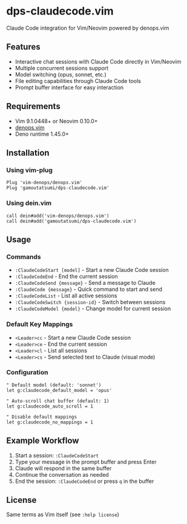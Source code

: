 # dps-claudecode.vim

Claude Code integration for Vim/Neovim powered by denops.vim

## Features

- Interactive chat sessions with Claude Code directly in Vim/Neovim
- Multiple concurrent sessions support
- Model switching (opus, sonnet, etc.)
- File editing capabilities through Claude Code tools
- Prompt buffer interface for easy interaction

## Requirements

- Vim 9.1.0448+ or Neovim 0.10.0+
- [denops.vim](https://github.com/vim-denops/denops.vim)
- Deno runtime 1.45.0+

## Installation

### Using vim-plug

```vim
Plug 'vim-denops/denops.vim'
Plug 'gamoutatsumi/dps-claudecode.vim'
```

### Using dein.vim

```vim
call dein#add('vim-denops/denops.vim')
call dein#add('gamoutatsumi/dps-claudecode.vim')
```

## Usage

### Commands

- `:ClaudeCodeStart [model]` - Start a new Claude Code session
- `:ClaudeCodeEnd` - End the current session
- `:ClaudeCodeSend {message}` - Send a message to Claude
- `:ClaudeCode {message}` - Quick command to start and send
- `:ClaudeCodeList` - List all active sessions
- `:ClaudeCodeSwitch {session-id}` - Switch between sessions
- `:ClaudeCodeModel {model}` - Change model for current session

### Default Key Mappings

- `<Leader>cc` - Start a new Claude Code session
- `<Leader>ce` - End the current session
- `<Leader>cl` - List all sessions
- `<Leader>cs` - Send selected text to Claude (visual mode)

### Configuration

```vim
" Default model (default: 'sonnet')
let g:claudecode_default_model = 'opus'

" Auto-scroll chat buffer (default: 1)
let g:claudecode_auto_scroll = 1

" Disable default mappings
let g:claudecode_no_mappings = 1
```

## Example Workflow

1. Start a session: `:ClaudeCodeStart`
1. Type your message in the prompt buffer and press Enter
1. Claude will respond in the same buffer
1. Continue the conversation as needed
1. End the session: `:ClaudeCodeEnd` or press `q` in the buffer

## License

Same terms as Vim itself (see `:help license`)
